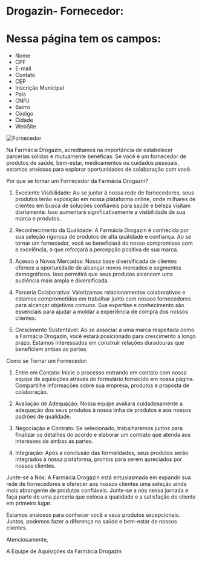 # Drogazin- Fornecedor:

# Nessa página tem os campos:

* Nome
* CPF
* E-mail
* Contato
* CEP
* Inscrição Municipal
* País
* CNPJ
* Bairro
* Código
* Cidade
* WebSite

![Fornecedor](https://github.com/casagrande7/Drogazin-api/assets/140071695/0ce7f670-ef90-4552-80d0-172ca71e445e)

Na Farmácia Drogazin, acreditamos na importância de estabelecer parcerias sólidas e mutuamente benéficas. Se você é um fornecedor de produtos de saúde, bem-estar, medicamentos ou cuidados pessoais, estamos ansiosos para explorar oportunidades de colaboração com você.

Por que se tornar um Fornecedor da Farmácia Drogazin?

1. Excelente Visibilidade: Ao se juntar à nossa rede de fornecedores, seus produtos terão exposição em nossa plataforma online, onde milhares de clientes em busca de soluções confiáveis para saúde e beleza visitam diariamente. Isso aumentará significativamente a visibilidade de sua marca e produtos.

2. Reconhecimento da Qualidade: A Farmácia Drogazin é conhecida por sua seleção rigorosa de produtos de alta qualidade e confiança. Ao se tornar um fornecedor, você se beneficiará do nosso compromisso com a excelência, o que reforçará a percepção positiva de sua marca.

3. Acesso a Novos Mercados: Nossa base diversificada de clientes oferece a oportunidade de alcançar novos mercados e segmentos demográficos. Isso permitirá que seus produtos alcancem uma audiência mais ampla e diversificada.

4. Parceria Colaborativa: Valorizamos relacionamentos colaborativos e estamos comprometidos em trabalhar junto com nossos fornecedores para alcançar objetivos comuns. Sua expertise e conhecimento são essenciais para ajudar a moldar a experiência de compra dos nossos clientes.

5. Crescimento Sustentável: Ao se associar a uma marca respeitada como a Farmácia Drogazin, você estará posicionado para crescimento a longo prazo. Estamos interessados ​​em construir relações duradouras que beneficiem ambas as partes.

Como se Tornar um Fornecedor:

1. Entre em Contato: Inicie o processo entrando em contato com nossa equipe de aquisições através do formulário fornecido em nossa página. Compartilhe informações sobre sua empresa, produtos e proposta de colaboração.

2. Avaliação de Adequação: Nossa equipe avaliará cuidadosamente a adequação dos seus produtos à nossa linha de produtos e aos nossos padrões de qualidade.

3. Negociação e Contrato: Se selecionado, trabalharemos juntos para finalizar os detalhes do acordo e elaborar um contrato que atenda aos interesses de ambas as partes.

4. Integração: Após a conclusão das formalidades, seus produtos serão integrados à nossa plataforma, prontos para serem apreciados por nossos clientes.

Junte-se a Nós:
A Farmácia Drogazin está entusiasmada em expandir sua rede de fornecedores e oferecer aos nossos clientes uma seleção ainda mais abrangente de produtos confiáveis. Junte-se a nós nessa jornada e faça parte de uma parceria que coloca a qualidade e a satisfação do cliente em primeiro lugar.

Estamos ansiosos para conhecer você e seus produtos excepcionais. Juntos, podemos fazer a diferença na saúde e bem-estar de nossos clientes.

Atenciosamente,

A Equipe de Aquisições da Farmácia Drogazin





